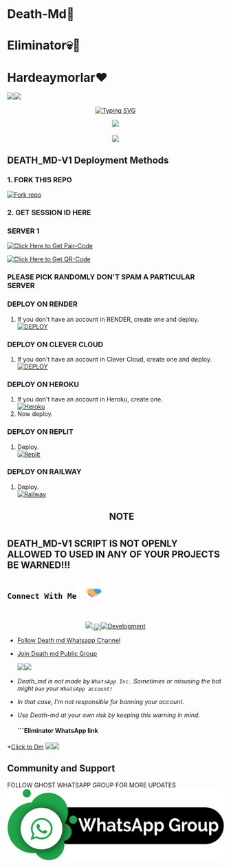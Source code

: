 # Death-Md🤖
# Eliminator💀🔫
# Hardeaymorlar❤️
   <a><img src='https://i.imgur.com/LyHic3i.gif'/></a><a><img src='https://i.imgur.com/LyHic3i.gif'/></a>
<p align="center">
<p align="center">
  <a href="https://git.io/typing-svg"><img src="https://readme-typing-svg.demolab.com?font=EB+Garamond&weight=800&size=28&duration=4000&pause=1000&random=false&width=435&lines=+DEATH_BOT+MULTI-DEVICE;WHATSAPP+BOT+WAS;DEVELOPED+BY+ELIMINATOR+💀;AND+HARDEAYMORLAR+❤️;RELEASED+DATE+22%2F6%2F2024." alt="Typing SVG" /></a>
 </p>
<p align="center">
<img src="https://i.imgur.com/S9s8AeB.jpeg"/> 
<p align="center"><img src= 
<p align="center">

 ## DEATH_MD-V1 Deployment Methods

### 1. FORK THIS REPO

<a href='https://github.com/Deathbot1/Death_Md/fork' target="_green"><img alt='Fork repo' src='https://img.shields.io/badge/Fork This Repo-green?style=for-the-badge&logo=git&logoColor=white'/></a>

### 2. GET SESSION ID HERE

### SERVER 1
 
<a href="https://suhail-md-vtsf.onrender.com/code"><img src="https://img.shields.io/badge/PAIR_CODE-red" alt="Click Here to Get Pair-Code" width="110"></a>   

<a href="https://suhail-md-vtsf.onrender.com"><img src="https://img.shields.io/badge/QR CODE-black" alt="Click Here to Get QR-Code" width="90"></a>


### **PLEASE PICK RANDOMLY DON'T SPAM A PARTICULAR SERVER**


### DEPLOY ON RENDER

1. If you don't have an account in RENDER, create one and deploy.
    <br>
    <a href='https://dashboard.render.com/select-repo?type=web' target="_blank"><img alt='DEPLOY' src='https://img.shields.io/badge/-DEPLOY-black?style=for-the-badge&logo=render&logoColor=white'/></a>



### DEPLOY ON CLEVER CLOUD

1. If you don't have an account in Clever Cloud, create one and deploy.
    <br>
    <a href='https://api.clever-cloud.com/v2/sessions/signup?subscription_source=cta-home-signup' target="_blank"><img alt='DEPLOY' src='https://img.shields.io/badge/-DEPLOY-orange?style=for-the-badge&logo=clever-cloud&logoColor=white'/></a>

### DEPLOY ON HEROKU

1. If you don't have an account in Heroku, create one.
    <br>
    <a href='https://signup.heroku.com/' target="_blank"><img alt='Heroku' src='https://img.shields.io/badge/-Create-purple?style=for-the-badge&logo=heroku&logoColor=white'/></a>
2. Now deploy.
    <br>
    <a alt='DEPLOY' src='https://img.shields.io/badge/-DEPLOY-purple?style=for-the-badge&logo=heroku&logoColor=white'/></a>
### DEPLOY ON REPLIT
1. Deploy.
    <br>
    <a href='https://github.com/Deathbot1/Death-Md' target="_blank"><img alt='Replit' src='https://img.shields.io/badge/-Deploy-red?style=for-the-badge&logo=replit&logoColor=white'/></a>
### DEPLOY ON RAILWAY
1. Deploy.
    <br>
    <a href='github.com/Deathbot1/Death-Md' target="_blank"><img alt='Railway' src='https://img.shields.io/badge/-Deploy-green?style=for-the-badge&logo=railway&logoColor=white'/></a>

    <h2 align="center">  NOTE  </h2>
## DEATH_MD-V1 SCRIPT IS NOT OPENLY ALLOWED TO USED IN ANY OF YOUR PROJECTS BE WARNED!!! 

## ```Connect With Me```<img src="https://github.com/0xAbdulKhalid/0xAbdulKhalid/raw/main/assets/mdImages/handshake.gif" width ="80"></h1> 
 <br> 
<p align="center">
<a href="https://wa.me/2349159896402"><img src="https://img.shields.io/badge/Contact Eliminator-25D366?style=for-the-badge&logo=whatsapp&logoColor=white" />
<a href="https://whatsapp.com/channel/0029VahNT2u8qIzovKI7053X
"><img src="https://img.shields.io/badge/Join Official Channel-25D366?style=for-the-badge&logo=whatsapp&logoColor=white" 
<p align="center"


<img alt="Development" width="1000" src="https://i.imgur.com/wV0a1Gv.jpeg?cid=6c09b952xu6syi1fyqfyc04wcfk0qvqe8fd7sop136zxfjyn&ep=v1_internal_gif_by_id&rid=giphy.gif&ct=g" /> </p>


* [Follow Death md Whatsapp Channel](https://whatsapp.com/channel/0029VahNT2u8qIzovKI7053X)
  



* [ Join Death md Public Group ](https://chat.whatsapp.com/CyLEHnj7xLPIOKLmBxv4oC)

  <a><img src='https://i.imgur.com/LyHic3i.gif'/></a><a><img src='https://i.imgur.com/LyHic3i.gif'/></a>
  

- *Death_md  is not made by `WhatsApp Inc.` Sometimes or misusing the bot might `ban` your `WhatsApp account!`*
- *In that case, I'm not responsible for banning your account.*
- *Use Death-md at your own risk by keeping this warning in mind.*
  
  #### ```Eliminator WhatsApp link
*[Click to Dm](https://wa.me/9159897402)
<a><img src='https://i.imgur.com/LyHic3i.gif'/></a><a><img src='https://i.imgur.com/LyHic3i.gif'/></a>

## Community and Support

FOLLOW GHOST WHATSAPP GROUP FOR MORE UPDATES
[![JOIN WHATSAPP GROUP](https://raw.githubusercontent.com/Neeraj-x0/Neeraj-x0/main/photos/suddidina-join-whatsapp.png)](https://chat.whatsapp.com/CyLEHnj7xLPIOKLmBxv4oC)
